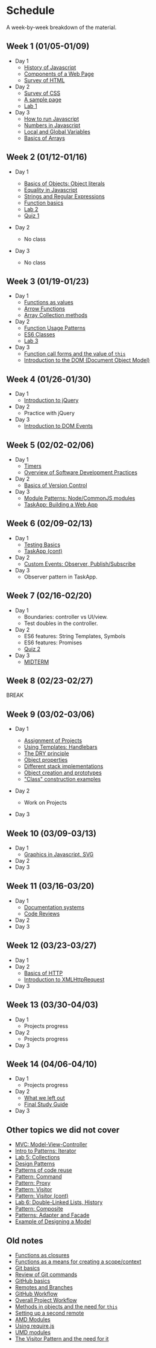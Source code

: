 # Schedule

A week-by-week breakdown of the material.

## Week  1 (01/05-01/09)

- Day 1
    - [History of Javascript](notes/history.md)
    - [Components of a Web Page](notes/page_components.md)
    - [Survey of HTML](notes/html_survey.md)
- Day 2
    - [Survey of CSS](notes/css_survey.md)
    - [A sample page](notes/sample_page.md)
    - [Lab 1](labs/1.md)
- Day 3
    - [How to run Javascript](notes/how_to_run.md)
    - [Numbers in Javascript](notes/numbers.md)
    - [Local and Global Variables](notes/local_vs_global.md)
    - [Basics of Arrays](notes/array_basics.md)

## Week  2 (01/12-01/16)

- Day 1
    - [Basics of Objects: Object literals](notes/object_basics.md)
    - [Equality in Javascript](notes/equality.md)
    - [Strings and Regular Expressions](notes/strings_and_re.md)
    - [Function basics](notes/functions_basic.md)
    - [Lab 2](labs/2.md)
    - [Quiz 1](https://moodle.hanover.edu/mod/quiz/view.php?id=15591)

- Day 2
    - No class
- Day 3
    - No class

## Week  3 (01/19-01/23)

- Day 1
    - [Functions as values](notes/function_values.md)
    - [Arrow Functions](notes/function_arrow.md)
    - [Array Collection methods](notes/array_collection_methods.md)
- Day 2
    - [Function Usage Patterns](notes/function_usage_patterns.md)
    - [ES6 Classes](notes/classes.md)
    - [Lab 3](labs/3.md)
- Day 3
    - [Function call forms and the value of `this`](notes/function_calls_and_this.md)
    - [Introduction to the DOM (Document Object Model)](notes/dom_intro.md)

## Week  4 (01/26-01/30)

- Day 1
    - [Introduction to jQuery](notes/jquery_intro.md)
- Day 2
    - Practice with jQuery
- Day 3
    - [Introduction to DOM Events](notes/events_intro.md)

## Week  5 (02/02-02/06)

- Day 1
    - [Timers](notes/events_timers.md)
    - [Overview of Software Development Practices](notes/dev_overview.md)
- Day 2
    - [Basics of Version Control](notes/git_version_control.md)
- Day 3
    - [Module Patterns: Node/CommonJS modules](notes/pattern_modules.md)
    - [TaskApp: Building a Web App](notes/taskapp_setup.md)

## Week  6 (02/09-02/13)

- Day 1
    - [Testing Basics](notes/testing_basics.md)
    - [TaskApp (cont)](notes/taskapp_setup.md)
- Day 2
    - [Custom Events: Observer, Publish/Subscribe](notes/custom_events.md)
- Day 3
    - Observer pattern in TaskApp.

## Week  7 (02/16-02/20)

- Day 1
    - Boundaries: controller vs UI/view.
    - Test doubles in the controller.
- Day 2
    - ES6 features: String Templates, Symbols
    - ES6 features: Promises
    - [Quiz 2](https://moodle.hanover.edu/mod/quiz/view.php?id=17430)
- Day 3
    - [MIDTERM](midtermStudyGuide.md)

## Week  8 (02/23-02/27)

BREAK

## Week  9 (03/02-03/06)

- Day 1
    - [Assignment of Projects](notes/project_descriptions.md)
    - [Using Templates: Handlebars](notes/templates.md)
    - [The DRY principle](notes/dry.md)
    - [Object properties](notes/object_properties.md)
    - [Different stack implementations](notes/stack_various.md)
    - [Object creation and prototypes](notes/object_creation_prototypes.md)
    - ["Class" construction examples](notes/class_construction.md)

- Day 2
    - Work on Projects
- Day 3

## Week 10 (03/09-03/13)

- Day 1
    - [Graphics in Javascript, SVG](notes/graphics.md)
- Day 2
- Day 3

## Week 11 (03/16-03/20)

- Day 1
    - [Documentation systems](notes/documentation.md)
    - [Code Reviews](notes/code_review.md)
- Day 2
- Day 3

## Week 12 (03/23-03/27)

- Day 1
- Day 2
    - [Basics of HTTP](notes/http_intro.md)
    - [Introduction to XMLHttpRequest](notes/xhr_intro.md)
- Day 3

## Week 13 (03/30-04/03)

- Day 1
    - Projects progress
- Day 2
    - Projects progress
- Day 3

## Week 14 (04/06-04/10)

- Day 1
    - Projects progress
- Day 2
    - [What we left out](notes/left_out.md)
    - [Final Study Guide](notes/final_study_guide.md)
- Day 3

## Other topics we did not cover

- [MVC: Model-View-Controller](notes/pattern_mvc.md)
- [Intro to Patterns: Iterator](notes/patterns_iterator.md)
- [Lab 5: Collections](labs/5.md)
- [Design Patterns](notes/design_patterns.md)
- [Patterns of code reuse](notes/code_reuse.md)
- [Pattern: Command](notes/patterns_command.md)
- [Pattern: Proxy](notes/patterns_proxy.md)
- [Pattern: Visitor](notes/patterns_visitor.md)
- [Pattern: Visitor (cont)](notes/patterns_visitor.md)
- [Lab 6: Double-Linked Lists, History](labs/6.md)
- [Pattern: Composite](notes/patterns_composite.md)
- [Patterns: Adapter and Facade](notes/patterns_adapter_facade.md)
- [Example of Designing a Model](notes/design_example.md)

## Old notes

- [Functions as closures](notes/function_closures.md)
- [Functions as a means for creating a scope/context](notes/functions_for_scope.md)
- [Git basics](notes/git_basics.md)
- [Review of Git commands](notes/git_commands_review.md)
- [GitHub basics](notes/github_basics.md)
- [Remotes and Branches](notes/git_remotes_branches.md)
- [GitHub Workflow](notes/github_workflow.md)
- [Overall Project Workflow](notes/project_workflow.md)
- [Methods in objects and the need for `this`](notes/object_methods.md)
- [Setting up a second remote](notes/second_remote.md)
- [AMD Modules](notes/amd_modules.md)
- [Using require.js](notes/requirejs.md)
- [UMD modules](notes/umd.md)
- [The Visitor Pattern and the need for it](notes/patterns_visitor.md)
